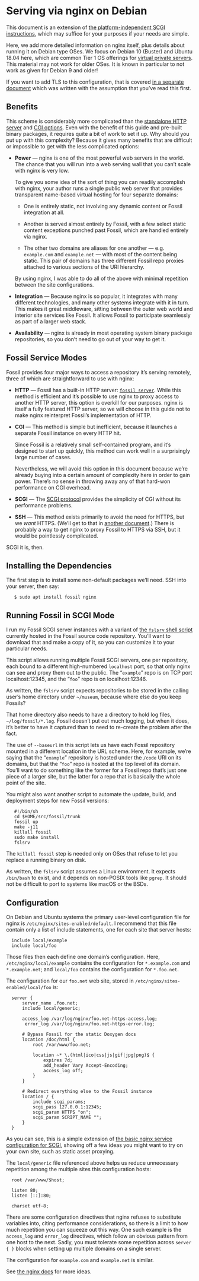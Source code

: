 # Serving via nginx on Debian

This document is an extension of [the platform-independent SCGI
instructions][scgii], which may suffice for your purposes if your needs
are simple.

Here, we add more detailed information on nginx itself, plus details
about running it on Debian type OSes. We focus on Debian 10 (Buster) and
Ubuntu 18.04 here, which are common Tier 1 OS offerings for [virtual
private servers][vps].  This material may not work for older OSes. It is
known in particular to not work as given for Debian 9 and older!

If you want to add TLS to this configuration, that is covered [in a
separate document][tls] which was written with the assumption that
you’ve read this first.

[scgii]: ../any/scgi.md
[tls]:   ../../tls-nginx.md
[vps]:   https://en.wikipedia.org/wiki/Virtual_private_server


## <a name="benefits"></a>Benefits

This scheme is considerably more complicated than the [standalone HTTP
server](../any/none.md) and [CGI options](../any/cgi.md). Even with the
benefit of this guide and pre-built binary packages, it requires quite a
bit of work to set it up. Why should you put up with this complexity?
Because it gives many benefits that are difficult or impossible to get
with the less complicated options:

*   **Power** — nginx is one of the most powerful web servers in the
    world. The chance that you will run into a web serving wall that you
    can’t scale with nginx is very low.

    To give you some idea of the sort of thing you can readily
    accomplish with nginx, your author runs a single public web server
    that provides transparent name-based virtual hosting for four
    separate domains:

    *   One is entirely static, not involving any dynamic content or
        Fossil integration at all.

    *   Another is served almost entirely by Fossil, with a few select
        static content exceptions punched past Fossil, which are handled
        entirely via nginx.

    *   The other two domains are aliases for one another — e.g.
        `example.com` and `example.net` — with most of the content being
        static.  This pair of domains has three different Fossil repo
        proxies attached to various sections of the URI hierarchy.

    By using nginx, I was able to do all of the above with minimal
    repetition between the site configurations.

*   **Integration** — Because nginx is so popular, it integrates with
many different technologies, and many other systems integrate with it in
turn.  This makes it great middleware, sitting between the outer web
world and interior site services like Fossil. It allows Fossil to
participate seamlessly as part of a larger web stack.

*   **Availability** — nginx is already in most operating system binary
package repositories, so you don’t need to go out of your way to get it.


## <a name="modes"></a>Fossil Service Modes

Fossil provides four major ways to access a repository it’s serving
remotely, three of which are straightforward to use with nginx:

*   **HTTP** — Fossil has a built-in HTTP server: [`fossil
    server`](/help/server).  While this method is efficient and it’s
    possible to use nginx to proxy access to another HTTP server, this
    option is overkill for our purposes.  nginx is itself a fully
    featured HTTP server, so we will choose in this guide not to make
    nginx reinterpret Fossil’s implementation of HTTP.

*   **CGI** — This method is simple but inefficient, because it launches
    a separate Fossil instance on every HTTP hit.

    Since Fossil is a relatively small self-contained program, and it’s
    designed to start up quickly, this method can work well in a
    surprisingly large number of cases.

    Nevertheless, we will avoid this option in this document because
    we’re already buying into a certain amount of complexity here in
    order to gain power.  There’s no sense in throwing away any of that
    hard-won performance on CGI overhead.

*   **SCGI** — The [SCGI protocol][scgip] provides the simplicity of CGI
    without its performance problems.

*   **SSH** — This method exists primarily to avoid the need for HTTPS,
    but we *want* HTTPS. (We’ll get to that in [another document][tls].)
    There is probably a way to get nginx to proxy Fossil to HTTPS via
    SSH, but it would be pointlessly complicated.

SCGI it is, then.

[scgip]: https://en.wikipedia.org/wiki/Simple_Common_Gateway_Interface


## <a name="deps"></a>Installing the Dependencies

The first step is to install some non-default packages we’ll need. SSH into
your server, then say:

       $ sudo apt install fossil nginx


## <a name="scgi"></a>Running Fossil in SCGI Mode

I run my Fossil SCGI server instances with a variant of [the `fslsrv`
shell script](/file/tools/fslsrv) currently hosted in the Fossil source
code repository. You’ll want to download that and make a copy of it, so
you can customize it to your particular needs.

This script allows running multiple Fossil SCGI servers, one per
repository, each bound to a different high-numbered `localhost` port, so
that only nginx can see and proxy them out to the public.  The
“`example`” repo is on TCP port localhost:12345, and the “`foo`” repo is
on localhost:12346.

As written, the `fslsrv` script expects repositories to be stored in the
calling user’s home directory under `~/museum`, because where else do
you keep Fossils?

That home directory also needs to have a directory to hold log files,
`~/log/fossil/*.log`. Fossil doesn’t put out much logging, but when it
does, it’s better to have it captured than to need to re-create the
problem after the fact.

The use of `--baseurl` in this script lets us have each Fossil
repository mounted in a different location in the URL scheme.  Here, for
example, we’re saying that the “`example`” repository is hosted under
the `/code` URI on its domains, but that the “`foo`” repo is hosted at
the top level of its domain.  You’ll want to do something like the
former for a Fossil repo that’s just one piece of a larger site, but the
latter for a repo that is basically the whole point of the site.

You might also want another script to automate the update, build, and
deployment steps for new Fossil versions:

       #!/bin/sh
       cd $HOME/src/fossil/trunk
       fossil up
       make -j11
       killall fossil
       sudo make install
       fslsrv

The `killall fossil` step is needed only on OSes that refuse to let you
replace a running binary on disk.

As written, the `fslsrv` script assumes a Linux environment.  It expects
`/bin/bash` to exist, and it depends on non-POSIX tools like `pgrep`.
It should not be difficult to port to systems like macOS or the BSDs.


## <a name="config"></a>Configuration

On Debian and Ubuntu systems the primary user-level configuration file
for nginx is `/etc/nginx/sites-enabled/default`. I recommend that this
file contain only a list of include statements, one for each site that
server hosts:

      include local/example
      include local/foo

Those files then each define one domain’s configuration.  Here,
`/etc/nginx/local/example` contains the configuration for
`*.example.com` and `*.example.net`; and `local/foo` contains the
configuration for `*.foo.net`.

The configuration for our `foo.net` web site, stored in
`/etc/nginx/sites-enabled/local/foo` is:

      server {
          server_name .foo.net;
          include local/generic;

          access_log /var/log/nginx/foo.net-https-access.log;
           error_log /var/log/nginx/foo.net-https-error.log;

          # Bypass Fossil for the static Doxygen docs
          location /doc/html {
              root /var/www/foo.net;

              location ~* \.(html|ico|css|js|gif|jpg|png)$ {
                  expires 7d;
                  add_header Vary Accept-Encoding;
                  access_log off;
              }
          }

          # Redirect everything else to the Fossil instance
          location / {
              include scgi_params;
              scgi_pass 127.0.0.1:12345;
              scgi_param HTTPS "on";
              scgi_param SCRIPT_NAME "";
          }
      }

As you can see, this is a simple extension of [the basic nginx service
configuration for SCGI][scgii], showing off a few ideas you might want to
try on your own site, such as static asset proxying.

The `local/generic` file referenced above helps us reduce unnecessary
repetition among the multiple sites this configuration hosts:

      root /var/www/$host;

      listen 80;
      listen [::]:80;

      charset utf-8;

There are some configuration directives that nginx refuses to substitute
variables into, citing performance considerations, so there is a limit
to how much repetition you can squeeze out this way. One such example is
the `access_log` and `error_log` directives, which follow an obvious
pattern from one host to the next. Sadly, you must tolerate some
repetition across `server { }` blocks when setting up multiple domains
on a single server.

The configuration for `example.com` and `example.net` is similar.

See [the nginx docs](http://nginx.org/en/docs/) for more ideas.
